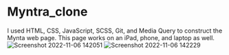 # Myntra_clone
I used HTML, CSS, JavaScript, SCSS, Git, and Media Query to construct the Mynta web page. This page works on an iPad, phone, and laptop as well.
![Screenshot 2022-11-06 142051](https://user-images.githubusercontent.com/115469792/200162185-baa905f8-cbdd-47e8-b9d7-f5df8b0b6c7d.png)
![Screenshot 2022-11-06 142229](https://user-images.githubusercontent.com/115469792/200162192-db5efc18-394a-4eec-9265-916fe06be86d.png)
